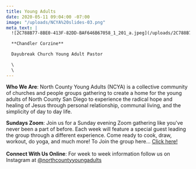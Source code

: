 ```yaml
---
title: Young Adults
date: 2020-05-11 09:04:00 -07:00
image: "/uploads/NCYA%20slides-03.png"
meta_text: |
  ![2C788B77-8BE0-413F-82DD-BAF646B67058_1_201_a.jpeg](/uploads/2C788B77-8BE0-413F-82DD-BAF646B67058_1_201_a.jpeg)

  **Chandler Corzine**

  Dayubreak Church Young Adult Pastor

  \
  \
---
```


**Who We Are**: North County Young Adults (NCYA) is a collective community of churches and people groups gathering to create a home for the young adults of North County San Diego to experience the radical hope and healing of Jesus through personal relationship, communal living, and the simplicity of day to day life.

**Sundays Zoom**: Join us for a Sunday evening Zoom gathering like you've never been a part of before. Each week will feature a special guest leading the group through a different experience. Come ready to cook, draw, workout, do yoga, and much more! To Join the group here... [Click here!](https://daybreak.churchcenter.com/groups/online-life-groups/north-county-young-adults-sunday-gathering)\
\
**Connect With Us Online**: For week to week information follow us on Instagram at [@northcountyyoungadults](https://www.instagram.com/northcountyyoungadults/)
